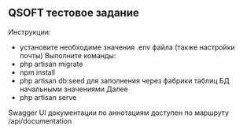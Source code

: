 
## QSOFT тестовое задание

Инструкции:
- установите необходиме значения .env файла (также настройки почты)
Выполните команды:
- php artisan migrate
- npm install
- php artisan db:seed для заполнения через фабрики таблиц БД начальными значениями
Далее
- php artisan serve

Swagger UI документации по аннотациям доступен по маршруту /api/documentation
